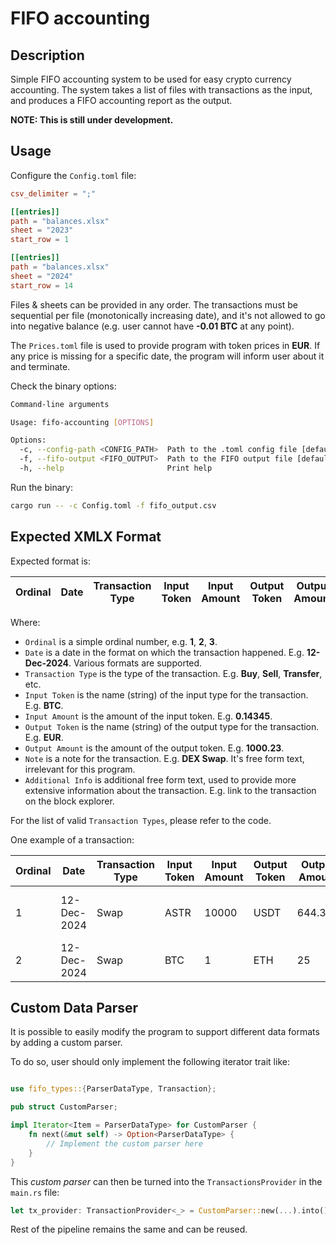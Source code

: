 # FIFO accounting

## Description

Simple FIFO accounting system to be used for easy crypto currency accounting.
The system takes a list of files with transactions as the input, and produces a FIFO accounting report as the output.

**NOTE: This is still under development.**

## Usage

Configure the `Config.toml` file:

```toml
csv_delimiter = ";"

[[entries]]
path = "balances.xlsx"
sheet = "2023"
start_row = 1

[[entries]]
path = "balances.xlsx"
sheet = "2024"
start_row = 14
```

Files & sheets can be provided in any order.
The transactions must be sequential per file (monotonically increasing date), and it's not allowed to go into negative balance (e.g. user cannot have **-0.01 BTC** at any point).

The `Prices.toml` file is used to provide program with token prices in **EUR**.
If any price is missing for a specific date, the program will inform user about it and terminate.

Check the binary options:

```bash
Command-line arguments

Usage: fifo-accounting [OPTIONS]

Options:
  -c, --config-path <CONFIG_PATH>  Path to the .toml config file [default: Config.toml]
  -f, --fifo-output <FIFO_OUTPUT>  Path to the FIFO output file [default: fifo_output.csv]
  -h, --help                       Print help
  ```

Run the binary:

```bash
cargo run -- -c Config.toml -f fifo_output.csv
```

## Expected XMLX Format

Expected format is:

| Ordinal | Date | Transaction Type | Input Token | Input Amount | Output Token | Output Amount | Note | Additional Info |
| --- | --- | --- | --- | --- | --- | --- | --- | --- |

Where:

* `Ordinal` is a simple ordinal number, e.g. **1**, **2**, **3**.
* `Date` is a date in the format on which the transaction happened. E.g. **12-Dec-2024**. Various formats are supported.
* `Transaction Type` is the type of the transaction. E.g. **Buy**, **Sell**, **Transfer**, etc.
* `Input Token` is the name (string) of the input type for the transaction. E.g. **BTC**.
* `Input Amount` is the amount of the input token. E.g. **0.14345**.
* `Output Token` is the name (string) of the output type for the transaction. E.g. **EUR**.
* `Output Amount` is the amount of the output token. E.g. **1000.23**.
* `Note` is a note for the transaction. E.g. **DEX Swap**. It's free form text, irrelevant for this program.
* `Additional Info` is additional free form text, used to provide more extensive information about the transaction. E.g. link to the transaction on the block explorer.

For the list of valid `Transaction Types`, please refer to the code.

One example of a transaction:

| Ordinal | Date | Transaction Type | Input Token | Input Amount | Output Token | Output Amount | Note | Additional Info |
| --- | --- | --- | --- | --- | --- | --- | --- | --- |
| 1 | 12-Dec-2024 | Swap | ASTR | 10000 | USDT | 644.345 | DEX Swap | _link to the transaction on block explorer_ |
| 2 | 12-Dec-2024 | Swap | BTC | 1 | ETH | 25 | Binance |  |

## Custom Data Parser

It is possible to easily modify the program to support different data formats by adding a custom parser.

To do so, user should only implement the following iterator trait like:

```Rust

use fifo_types::{ParserDataType, Transaction};

pub struct CustomParser;

impl Iterator<Item = ParserDataType> for CustomParser {
    fn next(&mut self) -> Option<ParserDataType> {
        // Implement the custom parser here
    }
}
```

This _custom parser_ can then be turned into the `TransactionsProvider` in the `main.rs` file:

```Rust
let tx_provider: TransactionProvider<_> = CustomParser::new(...).into();
```

Rest of the pipeline remains the same and can be reused.
